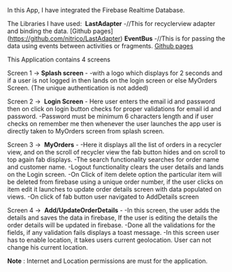 In this App, I have integrated the Firebase Realtime Database. 

The Libraries I have used: 
**LastAdapter** -//This for recyclerview adapter and binding the data. [Github pages] (https://github.com/nitrico/LastAdapter)
**EventBus** -//This is for passing the data using events between activities or fragments. [Github pages](https://github.com/greenrobot/EventBus)

This Application contains 4 screens

Screen 1 -> 
**Splash screen** - -with a logo which displays for 2 seconds and if a user is not logged in then lands on the login screen or else MyOrders Screen. (The unique authentication is not added)

Screen 2 -> 
**Login Screen** - Here user enters the email id and password then on click on login button checks for proper validations for email id and password. -Password must be minimum 6 characters length and if user checks on remember me then whenever the user launches the app user is directly taken to MyOrders screen from splash screen.

Screen 3 -> 
**MyOrders** - -Here it displays all the list of orders in a recycler view, and on the scroll of recycler view the fab button hides and on scroll to top again fab displays. -The search functionality searches for order name and customer name. -Logout functionality clears the user details and lands on the Login screen. -On Click of item delete option the particular item will be deleted from firebase using a unique order number, if the user clicks on item edit it launches to update order details screen with data populated on views. -On click of fab button user navigated to AddDetails screen

Screen 4 -> 
**Add/UpdateOrderDetails** - -In this screen, the user adds the details and saves the data in firebase, If the user is editing the details the order details will be updated in firebase. -Done all the validations for the fields, if any validation fails displays a toast message.
-In this screen user has to enable location, it takes users current geolocation. User can not change his current location.


**Note** : Internet and Location permissions are must for the application.
